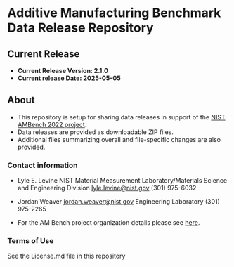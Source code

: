 # Additive Manufacturing Benchmark Data Release Repository

## Current Release
* **Current Release Version: 2.1.0**
* **Current release Date: 2025-05-05**
  
## About
* This repository is setup for sharing data releases in support of the [NIST AMBench 2022 project](https://www.nist.gov/ambench).  
* Data releases are provided as downloadable ZIP files.
* Additional files summarizing overall and file-specific changes are also provided.

### Contact information
* Lyle E. Levine
NIST
Material Measurement Laboratory/Materials Science and Engineering Division
lyle.levine@nist.gov
(301) 975-6032

* Jordan Weaver
jordan.weaver@nist.gov
Engineering Laboratory
(301) 975-2265

* For the AM Bench project organization details please see [here](https://www.nist.gov/ambench/organization).
<!--
   - PI name, NIST OU, Division, and Group names
   - Contact email address at NIST
   - Details of mailing lists, chatrooms, and discussion forums,
     where applicable
-->

### Terms of Use

See the License.md file in this repository


